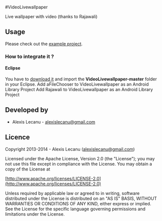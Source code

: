 #VideoLivewallpaper


Live wallpaper with video (thanks to Rajawali)


## Usage

Please check out the [example project](https://github.com/ravenfeld/VideoLivewallpaper/tree/master).


### How to integrate it ?

#### Eclipse
 You have to [download it](https://github.com/ravenfeld/VideoLivewallpaper/archive/master.zip) and import the **VideoLivewallpaper-master** folder in your Eclipse.
Add aFileChooser to VideoLivewallpaper as an Android Library Project
Add Rajawali to VideoLivewallpaper as an Android Library Project  
## Developed by
  * Alexis Lecanu - [alexislecanu@gmail.com](mailto:alexislecanu@gmail.com)
    
    
## Licence
    
Copyright 2013-2014 - Alexis Lecanu ([alexislecanu@gmail.com](mailto:alexislecanu@gmail.com))
    
Licensed under the Apache License, Version 2.0 (the "License"); you may not
use this file except in compliance with the License. You may obtain a copy of
the License at

  [http://www.apache.org/licenses/LICENSE-2.0](http://www.apache.org/licenses/LICENSE-2.0)
    
Unless required by applicable law or agreed to in writing, software
distributed under the License is distributed on an "AS IS" BASIS, WITHOUT
WARRANTIES OR CONDITIONS OF ANY KIND, either express or implied. See the
License for the specific language governing permissions and limitations under
the License.

